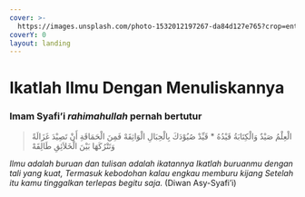 ```yaml
---
cover: >-
  https://images.unsplash.com/photo-1532012197267-da84d127e765?crop=entropy&cs=srgb&fm=jpg&ixid=MnwxOTcwMjR8MHwxfHNlYXJjaHw1fHxib29rfGVufDB8fHx8MTY0OTgxNTEzNA&ixlib=rb-1.2.1&q=85
coverY: 0
layout: landing
---
```


# Ikatlah Ilmu Dengan Menuliskannya

### Imam Syafi’i _rahimahullah_ pernah bertutur

> الْعِلْمُ صَيْدٌ وَالْكِتَابَةُ قَيْدُهُ \* قَيِّدْ صُيُوْدَكَ بِالْحِبَالِ الْوَاثِقَهْ فَمِنَ الْحَمَاقَةِ أَنْ تَصِيْدَ غَزَالَةً وَتَتْرُكَهَا بَيْنَ الْخَلاَئِقِ طَالِقَهْ

_Ilmu adalah buruan dan tulisan adalah ikatannya Ikatlah buruanmu dengan tali yang kuat, Termasuk kebodohan kalau engkau memburu kijang Setelah itu kamu tinggalkan terlepas begitu saja._ (Diwan Asy-Syafi’i)
